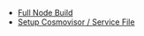 - [Full Node Build](<Full Node Build 4415312e.md>)
- [Setup Cosmovisor / Service File](<Setup Cosmovisor _ Service File 92cfab7e.md>)
